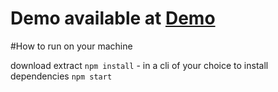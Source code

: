 # Demo available at <a href="https://ostrich4153.web.app/">Demo</a>

#How to run on your machine

<p>download
extract
<code>npm install</code> - in a cli of your choice to install dependencies
<code>npm start</code>
</p>
<src="architecture.png" alt="acrhitecture" img/>
